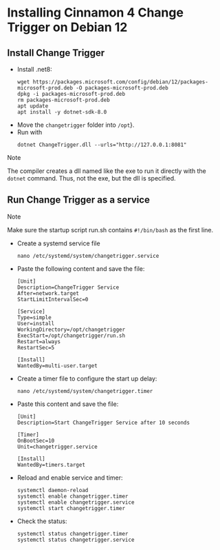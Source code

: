 # Installing Cinnamon 4 Change Trigger on Debian 12
## Install Change Trigger
* Install .net8:
  ```
  wget https://packages.microsoft.com/config/debian/12/packages-microsoft-prod.deb -O packages-microsoft-prod.deb
  dpkg -i packages-microsoft-prod.deb
  rm packages-microsoft-prod.deb
  apt update
  apt install -y dotnet-sdk-8.0
  ```
* Move the `changetrigger` folder into `/opt`}.
* Run with
  ```
  dotnet ChangeTrigger.dll --urls="http://127.0.0.1:8081"
  ```
> [!NOTE]
> The compiler creates a dll named like the exe to run it directly with the `dotnet` command. Thus, not the exe, but the dll is specified.



## Run Change Trigger as a service
> [!NOTE]
> Make sure the startup script run.sh contains `#!/bin/bash` as the first line.

* Create a systemd service file
  ```
  nano /etc/systemd/system/changetrigger.service
  ```
* Paste the following content and save the file:
  ```
  [Unit]
  Description=ChangeTrigger Service
  After=network.target
  StartLimitIntervalSec=0
  
  [Service]
  Type=simple
  User=install
  WorkingDirectory=/opt/changetrigger
  ExecStart=/opt/changetrigger/run.sh
  Restart=always
  RestartSec=5
  
  [Install]
  WantedBy=multi-user.target
  ```
* Create a timer file to configure the start up delay:
  ```
  nano /etc/systemd/system/changetrigger.timer
  ```
* Paste this content and save the file:
  ```
  [Unit]
  Description=Start ChangeTrigger Service after 10 seconds
  
  [Timer]
  OnBootSec=10
  Unit=changetrigger.service
  
  [Install]
  WantedBy=timers.target
  ```
* Reload and enable service and timer:
  ```
  systemctl daemon-reload
  systemctl enable changetrigger.timer
  systemctl enable changetrigger.service
  systemctl start changetrigger.timer
  ```
* Check the status:
  ```
  systemctl status changetrigger.timer
  systemctl status changetrigger.service
  ```
